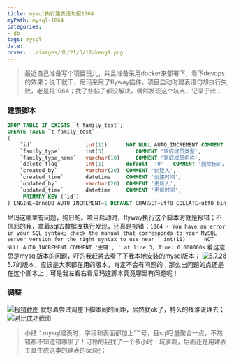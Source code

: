 ```yaml
---
title: mysql执行建表语句报1064
myPath: mysql-1064
categories:
- db
tags: mysql
date:
cover: ../images/db/21/5/12/keng1.png
---
```


> 最近自己准备写个项目玩儿，并且准备采用docker来部署下，看下devops的效果；说干就干，尼玛采用了flyway插件，项目启动时建表语句却执行失败，老是报1064；找了些帖子都没解决，偶然发现这个坑点，记录于此；

### 建表脚本
```sql
DROP TABLE IF EXISTS `t_family_test`;
CREATE TABLE `t_family_test`
(
    `id`                 int(11)      NOT NULL AUTO_INCREMENT COMMENT '主键',
    `family_type`        int(3)          COMMENT '家庭成员类型',
    `family_type_name`   varchar(10)     COMMENT '家庭成员名称',
    `delete_flag`        int(1)       default  '0'   COMMENT '删除标识，0未删除 1已删除',
    `created_by`         varchar(20)  COMMENT '创建人',
    `created_time`       datetime     COMMENT '创建时间',
    `updated_by`         varchar(20)  COMMENT '更新人',
    `updated_time`       datetime     COMMENT '更新时间',
     PRIMARY KEY (`id`)
) ENGINE=InnoDB AUTO_INCREMENT=1 DEFAULT CHARSET=utf8 COLLATE=utf8_bin;
```
尼玛这哪里有问题，狗日的。项目启动时，flyway执行这个脚本时就是报错；不信邪的我，拿着sql去数据库执行发现，还真是报错；`1064 - You have an error in your SQL syntax; check the manual that corresponds to your MySQL server version for the right syntax to use near ' int(11)      NOT NULL AUTO_INCREMENT COMMENT '主键', ' at line 3, Time: 0.000000s`
看这意思是mysql版本的问题，吓的我赶紧去看了下我本地安装的mysql版本；
[![5.7.28](https://z3.ax1x.com/2021/05/21/g7kCxs.png)](https://imgtu.com/i/g7kCxs)
5.7的版本，应该是大家都在用的版本，肯定不会有问题的；那么出问题的点还是在这个脚本上；可是我左看右看尼玛这脚本究竟哪里有问题呢！

### 调整
[![报错截图](https://z3.ax1x.com/2021/05/21/g7kFrq.png)](https://imgtu.com/i/g7kFrq)
就想着尝试调整下脚本间的间距，居然就ok了，特么的找谁说理去；
[![对比成功截图](https://z3.ax1x.com/2021/05/21/g7knG4.png)](https://imgtu.com/i/g7knG4)

> 小结：mysql建表时，字段和表面都加上“`”号，且sql尽量聚合一点，不然错都不知道错哪里了！可怜的我找了一个多小时！坑爹啊，后面还是用建表工具生成这类的建表的sql吧；